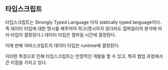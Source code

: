 ## 타입스크립트

타입스크립트는 Strongly Typed Language 이자 statically typed language이다. 즉 데이터 타입에 대한 명시를 해주어야 하고(명시하지 않더라도 컴파일러의 분석에 따라 타입이 결정된다.) 데이터 타입은 컴파일 시간에 결정된다.

이에 반해 자바스크립트의 데이터 타입은 runtime에 결정된다.

이러한 특징으로 인해 타입스크립트는 안정적인 개발을 할 수 있고, 특히 협업 과정에서 큰 이점을 가지고 있다.
